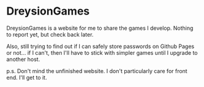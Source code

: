 # DreysionGames

DreysionGames is a website for me to share the games I develop. Nothing to report yet, but check back later.

Also, still trying to find out if I can safely store passwords on Github Pages or not... if I can't, then I'll have to stick with simpler games until I upgrade to another host.

p.s. Don't mind the unfinished website. I don't particularly care for front end. I'll get to it.
